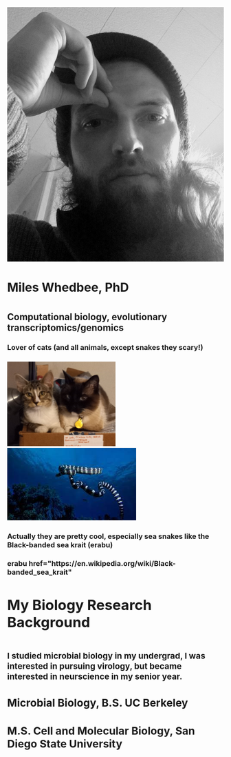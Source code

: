 <div class="page-header">
  <img src="/assets/images/20210412_152015.jpg" alt="Header Image">
</div>
<h1> Miles Whedbee, PhD <h1>
<h2>Computational biology, evolutionary transcriptomics/genomics</h2>

<h3>Lover of cats (and all animals, except snakes they scary!)<h3> <img src="/cats.jpg" width="50%">

<img src="/assets/images/seaSnake.jpeg">
<h3>Actually they are pretty cool, especially sea snakes like the Black-banded sea krait (erabu)<h3>
<a> erabu href="https://en.wikipedia.org/wiki/Black-banded_sea_krait" <a/>

<h1> My Biology Research Background <h1>

<h3> I studied microbial biology in my undergrad, I was interested in pursuing virology, but became interested in neurscience in my senior year.<h3>

<h2> Microbial Biology, B.S. UC Berkeley <h2>


<h2> M.S. Cell and Molecular Biology, San Diego State University <h2>
